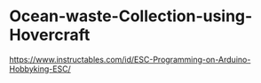 # Ocean-waste-Collection-using-Hovercraft

https://www.instructables.com/id/ESC-Programming-on-Arduino-Hobbyking-ESC/

